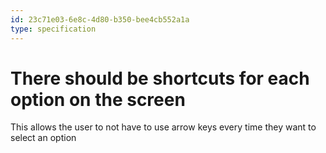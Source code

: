 ```yaml
---
id: 23c71e03-6e8c-4d80-b350-bee4cb552a1a
type: specification
---
```


# There should be shortcuts for each option on the screen

This allows the user to not have to use arrow keys every time they want to select an option
